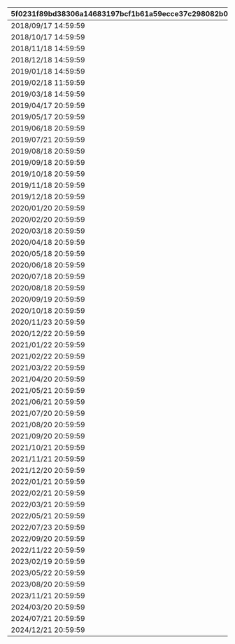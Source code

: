 |5f0231f89bd38306a14683197bcf1b61a59ecce37c298082b0ce9bf1c130b39f|cfd602699cd9ccc478f03033081ad12f1a125f4875426e7034d793786cfec92f|55c5878840a1d2c683aca93c43535fe073b5090480ccc36eba79d45f8ab70702|c77c1a490e8df2a17df9f9e121e586591be147c4a2d9d052bc7f9e50e63cbd6d|451e2014a967a1e820464ce050745d970bbe4ee348329a70e07f05516951d49d|03060c4f0831a7f516cfb25d775566ed27de7a2b25a68debf24a91d6f5abd18a|3012ea8ba64bc2bea098eaab5d798f2360fcd54e8c62fb9487594c77ece1db15|
| --- | --- | --- | --- | --- | --- | --- |
|2018/09/17 14:59:59|7001000|2018/09/13 12:00:00|1001|2018/09/18 5:00:00|2018/09/18 14:59:59|1|
|2018/10/17 14:59:59|7002000|2018/10/13 12:00:00|1002|2018/10/18 5:00:00|2018/10/18 14:59:59|2|
|2018/11/18 14:59:59|7003000|2018/11/14 12:00:00|1003|2018/11/19 5:00:00|2018/11/19 14:59:59|3|
|2018/12/18 14:59:59|7003003|2018/12/14 12:00:00|1004|2018/12/19 5:00:00|2018/12/19 14:59:59|4|
|2019/01/18 14:59:59|7004000|2019/01/14 12:00:00|1005|2019/01/19 5:00:00|2019/01/19 14:59:59|5|
|2019/02/18 11:59:59|7004003|2019/02/14 15:00:00|1006|2019/02/19 5:00:00|2019/02/19 11:59:59|6|
|2019/03/18 14:59:59|7005000|2019/03/14 12:00:00|1007|2019/03/19 5:00:00|2019/03/19 14:59:59|7|
|2019/04/17 20:59:59|7005003|2019/04/13 12:00:00|1008|2019/04/18 5:00:00|2019/04/18 20:59:59|8|
|2019/05/17 20:59:59|7006000|2019/05/13 12:00:00|1009|2019/05/18 5:00:00|2019/05/18 20:59:59|9|
|2019/06/18 20:59:59|7006003|2019/06/14 12:00:00|1010|2019/06/19 5:00:00|2019/06/19 20:59:59|10|
|2019/07/21 20:59:59|7007000|2019/07/15 12:00:00|1011|2019/07/22 5:00:00|2019/07/22 20:59:59|11|
|2019/08/18 20:59:59|7007003|2019/08/14 10:00:00|1012|2019/08/19 5:00:00|2019/08/19 20:59:59|12|
|2019/09/18 20:59:59|7008000|2019/09/14 12:00:00|1013|2019/09/19 5:00:00|2019/09/19 20:59:59|13|
|2019/10/18 20:59:59|7008003|2019/10/14 12:00:00|1014|2019/10/19 5:00:00|2019/10/19 20:59:59|14|
|2019/11/18 20:59:59|7009000|2019/11/14 12:00:00|1015|2019/11/19 5:00:00|2019/11/19 20:59:59|15|
|2019/12/18 20:59:59|7009003|2019/12/14 12:00:00|1016|2019/12/19 5:00:00|2019/12/19 20:59:59|16|
|2020/01/20 20:59:59|7010000|2020/01/14 12:00:00|1017|2020/01/21 5:00:00|2020/01/21 20:59:59|17|
|2020/02/20 20:59:59|7010003|2020/02/14 12:00:00|1018|2020/02/21 5:00:00|2020/02/21 20:59:59|18|
|2020/03/18 20:59:59|7011000|2020/03/12 12:00:00|1019|2020/03/19 5:00:00|2020/03/19 20:59:59|19|
|2020/04/18 20:59:59|7011003|2020/04/14 12:00:00|1020|2020/04/19 5:00:00|2020/04/19 20:59:59|20|
|2020/05/18 20:59:59|7012000|2020/05/14 12:00:00|1021|2020/05/19 5:00:00|2020/05/19 20:59:59|21|
|2020/06/18 20:59:59|7012003|2020/06/14 12:00:00|1022|2020/06/19 5:00:00|2020/06/19 20:59:59|22|
|2020/07/18 20:59:59|7013000|2020/07/14 12:00:00|1023|2020/07/19 5:00:00|2020/07/19 20:59:59|23|
|2020/08/18 20:59:59|7013003|2020/08/14 12:00:00|1024|2020/08/19 5:00:00|2020/08/19 20:59:59|24|
|2020/09/19 20:59:59|7014000|2020/09/15 12:00:00|1025|2020/09/20 5:00:00|2020/09/20 20:59:59|25|
|2020/10/18 20:59:59|7014003|2020/10/14 12:00:00|1026|2020/10/19 5:00:00|2020/10/19 20:59:59|26|
|2020/11/23 20:59:59|7015000|2020/11/18 12:00:00|1027|2020/11/24 5:00:00|2020/11/24 20:59:59|27|
|2020/12/22 20:59:59|7015003|2020/12/18 12:00:00|1028|2020/12/23 5:00:00|2020/12/23 20:59:59|28|
|2021/01/22 20:59:59|7016000|2021/01/18 12:00:00|1029|2021/01/23 5:00:00|2021/01/23 20:59:59|29|
|2021/02/22 20:59:59|7016003|2021/02/18 12:00:00|1030|2021/02/23 5:00:00|2021/02/23 20:59:59|30|
|2021/03/22 20:59:59|7017000|2021/03/18 12:00:00|1031|2021/03/23 5:00:00|2021/03/23 20:59:59|31|
|2021/04/20 20:59:59|7017003|2021/04/16 12:00:00|1032|2021/04/21 5:00:00|2021/04/21 20:59:59|32|
|2021/05/21 20:59:59|7018000|2021/05/17 12:00:00|1033|2021/05/22 5:00:00|2021/05/22 20:59:59|33|
|2021/06/21 20:59:59|7018003|2021/06/17 12:00:00|1034|2021/06/22 5:00:00|2021/06/22 20:59:59|34|
|2021/07/20 20:59:59|7019000|2021/07/16 12:00:00|1035|2021/07/21 5:00:00|2021/07/21 20:59:59|35|
|2021/08/20 20:59:59|7019003|2021/08/16 12:00:00|1036|2021/08/21 5:00:00|2021/08/21 20:59:59|36|
|2021/09/20 20:59:59|7020000|2021/09/16 12:00:00|1037|2021/09/21 5:00:00|2021/09/21 20:59:59|37|
|2021/10/21 20:59:59|7020003|2021/10/17 12:00:00|1038|2021/10/22 5:00:00|2021/10/22 20:59:59|38|
|2021/11/21 20:59:59|7021000|2021/11/17 12:00:00|1039|2021/11/22 5:00:00|2021/11/22 20:59:59|39|
|2021/12/20 20:59:59|7021003|2021/12/16 12:00:00|1040|2021/12/21 5:00:00|2021/12/21 20:59:59|40|
|2022/01/21 20:59:59|7022000|2022/01/17 12:00:00|1041|2022/01/22 5:00:00|2022/01/22 20:59:59|41|
|2022/02/21 20:59:59|7022003|2022/02/17 12:00:00|1042|2022/02/22 5:00:00|2022/02/22 20:59:59|42|
|2022/03/21 20:59:59|7023000|2022/03/17 12:00:00|1043|2022/03/22 5:00:00|2022/03/22 20:59:59|43|
|2022/05/21 20:59:59|7023003|2022/05/17 12:00:00|1044|2022/05/22 5:00:00|2022/05/22 20:59:59|44|
|2022/07/23 20:59:59|7024000|2022/07/19 13:00:00|1045|2022/07/24 5:00:00|2022/07/24 20:59:59|45|
|2022/09/20 20:59:59|7024003|2022/09/16 12:00:00|1046|2022/09/21 5:00:00|2022/09/21 20:59:59|46|
|2022/11/22 20:59:59|7025000|2022/11/18 12:00:00|1047|2022/11/23 5:00:00|2022/11/23 20:59:59|47|
|2023/02/19 20:59:59|7025003|2023/02/15 15:00:00|1048|2023/02/20 5:00:00|2023/02/20 20:59:59|48|
|2023/05/22 20:59:59|7026000|2023/05/18 12:00:00|1049|2023/05/23 5:00:00|2023/05/23 20:59:59|49|
|2023/08/20 20:59:59|7026003|2023/08/16 12:00:00|1050|2023/08/21 5:00:00|2023/08/21 20:59:59|50|
|2023/11/21 20:59:59|7027000|2023/11/17 12:00:00|1051|2023/11/22 5:00:00|2023/11/22 20:59:59|51|
|2024/03/20 20:59:59|7027003|2024/03/16 12:00:00|1052|2024/03/21 5:00:00|2024/03/21 20:59:59|52|
|2024/07/21 20:59:59|7028000|2024/07/17 12:00:00|1053|2024/07/22 5:00:00|2024/07/22 20:59:59|53|
|2024/12/21 20:59:59|7028003|2024/12/17 12:00:00|1054|2024/12/22 5:00:00|2024/12/22 20:59:59|54|